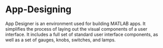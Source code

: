 # App-Designing
App Designer is an environment used for building MATLAB apps. It simplifies the process of laying out the visual components of a user interface. It includes a full set of standard user interface components, as well as a set of gauges, knobs, switches, and lamps.

